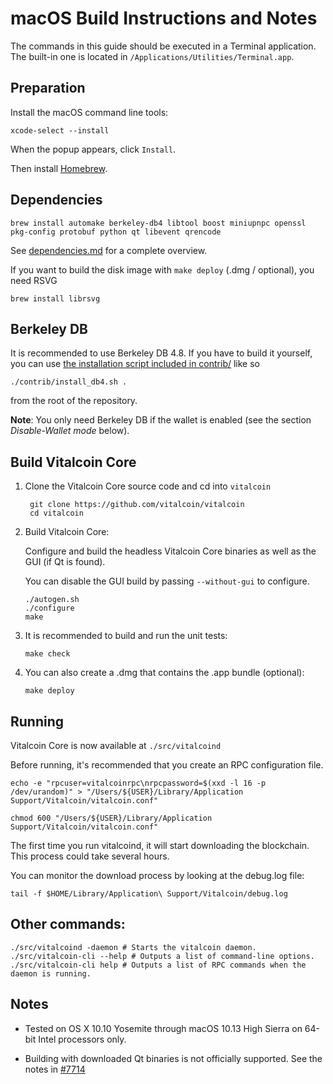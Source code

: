 macOS Build Instructions and Notes
====================================
The commands in this guide should be executed in a Terminal application.
The built-in one is located in `/Applications/Utilities/Terminal.app`.

Preparation
-----------
Install the macOS command line tools:

`xcode-select --install`

When the popup appears, click `Install`.

Then install [Homebrew](https://brew.sh).

Dependencies
----------------------

    brew install automake berkeley-db4 libtool boost miniupnpc openssl pkg-config protobuf python qt libevent qrencode

See [dependencies.md](dependencies.md) for a complete overview.

If you want to build the disk image with `make deploy` (.dmg / optional), you need RSVG

    brew install librsvg

Berkeley DB
-----------
It is recommended to use Berkeley DB 4.8. If you have to build it yourself,
you can use [the installation script included in contrib/](/contrib/install_db4.sh)
like so

```shell
./contrib/install_db4.sh .
```

from the root of the repository.

**Note**: You only need Berkeley DB if the wallet is enabled (see the section *Disable-Wallet mode* below).

Build Vitalcoin Core
------------------------

1. Clone the Vitalcoin Core source code and cd into `vitalcoin`

        git clone https://github.com/vitalcoin/vitalcoin
        cd vitalcoin

2.  Build Vitalcoin Core:

    Configure and build the headless Vitalcoin Core binaries as well as the GUI (if Qt is found).

    You can disable the GUI build by passing `--without-gui` to configure.

        ./autogen.sh
        ./configure
        make

3.  It is recommended to build and run the unit tests:

        make check

4.  You can also create a .dmg that contains the .app bundle (optional):

        make deploy

Running
-------

Vitalcoin Core is now available at `./src/vitalcoind`

Before running, it's recommended that you create an RPC configuration file.

    echo -e "rpcuser=vitalcoinrpc\nrpcpassword=$(xxd -l 16 -p /dev/urandom)" > "/Users/${USER}/Library/Application Support/Vitalcoin/vitalcoin.conf"

    chmod 600 "/Users/${USER}/Library/Application Support/Vitalcoin/vitalcoin.conf"

The first time you run vitalcoind, it will start downloading the blockchain. This process could take several hours.

You can monitor the download process by looking at the debug.log file:

    tail -f $HOME/Library/Application\ Support/Vitalcoin/debug.log

Other commands:
-------

    ./src/vitalcoind -daemon # Starts the vitalcoin daemon.
    ./src/vitalcoin-cli --help # Outputs a list of command-line options.
    ./src/vitalcoin-cli help # Outputs a list of RPC commands when the daemon is running.

Notes
-----

* Tested on OS X 10.10 Yosemite through macOS 10.13 High Sierra on 64-bit Intel processors only.

* Building with downloaded Qt binaries is not officially supported. See the notes in [#7714](https://github.com/vitalcoin/vitalcoin/issues/7714)
